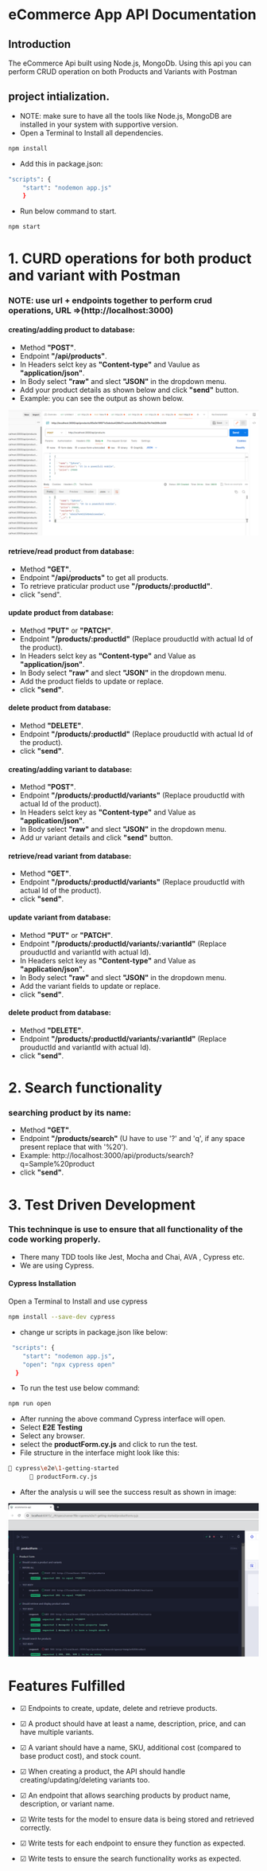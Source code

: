 # eCommerce App API Documentation
## Introduction
The eCommerce Api built using Node.js, MongoDb. Using this api you can perform CRUD operation on both Products and Variants with Postman 

## project intialization.
* NOTE: make sure to have all the tools like Node.js, MongoDB are installed in your system with supportive version.
* Open a Terminal to Install all dependencies.
```bash
npm install
```
* Add this in package.json:
```bash
"scripts": {
    "start": "nodemon app.js"
    }
```
* Run below command to start.
```bash
npm start
```

# 1. CURD operations for both product and variant with Postman

### NOTE: use url + endpoints together to perform crud operations, URL =>(http://localhost:3000)
#### creating/adding product to database:
* Method **"POST"**.
* Endpoint **"/api/products"**.
* In Headers selct key as **"Content-type"** and   Vaulue as **"application/json"**.
* In Body select **"raw"** and slect **"JSON"** in the dropdown menu.
* Add your product details as shown below and click **"send"** button.
* Example: you can see the output as shown below.
  

![createing product](screenshots/AddProduct.png)

#### retrieve/read product from database:
* Method **"GET"**.
* Endpoint **"/api/products"** to get all products.
* To retrieve praticular product use **"/products/:productId"**.
* click "send".

#### update product from database:
* Method **"PUT"** or **"PATCH"**.
* Endpoint **"/products/:productId"** (Replace prouductId with actual Id of the product).
* In Headers selct key as **"Content-type"** and   Value as **"application/json"**.
* In Body select **"raw"** and slect **"JSON"** in the dropdown menu.
* Add the product fields to update or replace.
* click **"send"**.

#### delete product from database:
* Method **"DELETE"**.
* Endpoint **"/products/:productId"** (Replace prouductId with actual Id of the product).
* click **"send"**.

#### creating/adding variant to database:
* Method **"POST"**.
* Endpoint **"/products/:productId/variants"** (Replace prouductId with actual Id of the product).
* In Headers selct key as **"Content-type"** and   Value as **"application/json"**.
* In Body select **"raw"** and slect **"JSON"** in the dropdown menu.
* Add ur variant details and click **"send"** button.

#### retrieve/read variant from database:
* Method **"GET"**.
* Endpoint **"/products/:productId/variants"** (Replace prouductId with actual Id of the product).
* click **"send"**.


#### update variant from database:
* Method **"PUT"** or **"PATCH"**.
* Endpoint **"/products/:productId/variants/:variantId"** (Replace prouductId and variantId with actual Id).
* In Headers selct key as **"Content-type"** and   Value as **"application/json"**.
* In Body select **"raw"** and slect **"JSON"** in the dropdown menu.
* Add the variant fields to update or replace.
* click **"send"**.

#### delete product from database:
* Method **"DELETE"**.
* Endpoint **"/products/:productId/variants/:variantId"** (Replace prouductId and variantId with actual Id).
* click **"send"**.


# 2. Search functionality
### searching product by its name:
* Method **"GET"**.
* Endpoint **"/products/search"** (U have to use '?' and 'q', if any space present replace that with '%20').
* Example: http://localhost:3000/api/products/search?q=Sample%20product
* click **"send"**.

# 3. Test Driven Development
### This techninque is use to ensure that all functionality of the code working properly.
* There many TDD tools like Jest, Mocha and Chai, AVA , Cypress etc.
* We are using Cypress.
#### Cypress Installation 

Open a Terminal to Install and use cypress

```bash
npm install --save-dev cypress
```
* change ur scripts in package.json like below:
```bash
 "scripts": {
    "start": "nodemon app.js",
    "open": "npx cypress open"
  }
```

* To run the test use below command:
```bash
npm run open
```
* After running the above command Cypress interface will open.
* Select **E2E Testing**
* Select any browser.
* select the **productForm.cy.js** and click to run the test.
* File structure in the interface might look like this:
 ```bash
 📒 cypress\e2e\1-getting-started
       📄 productForm.cy.js
 ```

* After the analysis u will see the success result as shown in image:


![TDD result](screenshots/TDDResult.png)


# Features Fulfilled

- &#9745; Endpoints to create, update, delete and retrieve products.

- &#9745;  A product should have at least a name, description, price, and can have multiple variants.

- &#9745; A variant should have a name, SKU, additional cost (compared to base product cost), and stock count.

- &#9745; When creating a product, the API should handle creating/updating/deleting variants too.

- &#9745; An endpoint that allows searching products by product name, description, or variant name.

- &#9745; Write tests for the model to ensure data is being stored and retrieved correctly.

- &#9745; Write tests for each endpoint to ensure they function as expected.

- &#9745; Write tests to ensure the search functionality works as expected.


